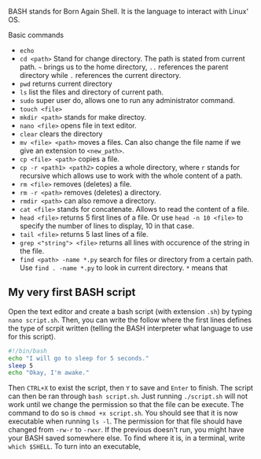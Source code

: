 BASH stands for Born Again Shell. It is the language to interact with Linux' OS.

Basic commands
* `echo`
* `cd <path>` Stand for change directory. The path is stated from current path. `~` brings us to the home directory, `..` references the parent directory while `.` references the current directory.
* `pwd` returns current directory
* `ls` list the files and directory of current path.
* `sudo` super user do, allows one to run any administrator command.
* `touch <file>`
* `mkdir <path>` stands for make directoy.
* `nano <file>` opens file in text editor.
* `clear` clears the directory
* `mv <file> <path>` moves a files. Can also change the file name if we give an extension to `<new_path>`.
* `cp <file> <path>` copies a file.
* `cp -r <path1> <path2>` copies a whole directory, where `r` stands for recursive which allows use to work with the whole content of a path.
* `rm <file>` removes (deletes) a file.
* `rm -r <path>` removes (deletes) a directory.
* `rmdir <path>` can also remove a directory.
* `cat <file>` stands for concatenate. Allows to read the content of a file.
* `head <file>` returns 5 first lines of a file. Or use `head -n 10 <file>` to specify the number of lines to display, 10 in that case.
* `tail <file>` returns 5 last lines of a file.
* `grep <"string"> <file>` returns all lines with occurence of the string in the file.
* `find <path> -name *.py` search for files or directory from a certain path. Use `find . -name *.py` to look in current directory. `*` means that  


## My very first BASH script
Open the text editor and create a bash script (with extension `.sh`) by typing `nano script.sh`. Then, you can write the follow where the first lines defines the type of scrpit written (telling the BASH interpreter what language to use for this script).
```BASH
#!/bin/bash
echo "I will go to sleep for 5 seconds."
sleep 5
echo "Okay, I'm awake."
```
Then `CTRL+X` to exist the script, then `Y` to save and `Enter` to finish. The script can then be ran through `bash script.sh`. Just running `./script.sh` will not work until we change the permission so that the file can be execute. The command to do so is `chmod +x script.sh`. You should see that it is now executable when running `ls -l`. The permission for that file should have changed from `-rw-r` to `-rwxr`. If the previous doesn't run, you might have your BASH saved somewhere else. To find where it is, in a terminal, write `which $SHELL`.
To turn into an executable,
